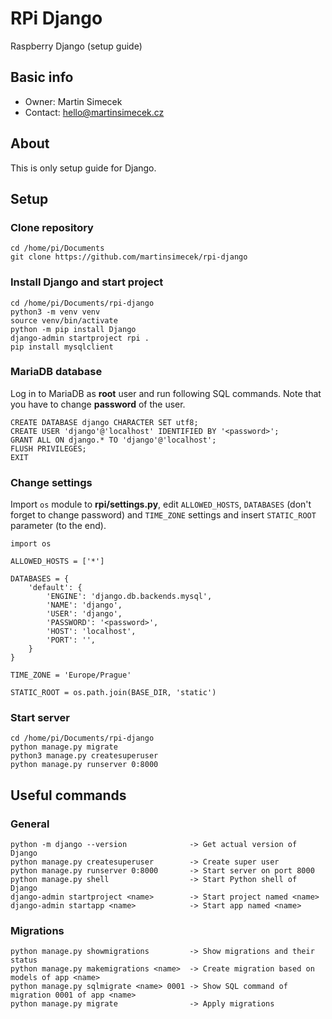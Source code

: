 # RPi Django
Raspberry Django (setup guide)

## Basic info
- Owner: Martin Simecek
- Contact: hello@martinsimecek.cz

## About
This is only setup guide for Django.

## Setup

### Clone repository
    cd /home/pi/Documents
    git clone https://github.com/martinsimecek/rpi-django

### Install Django and start project
    cd /home/pi/Documents/rpi-django
    python3 -m venv venv
    source venv/bin/activate
    python -m pip install Django
    django-admin startproject rpi .
    pip install mysqlclient

### MariaDB database
Log in to MariaDB as **root** user and run following SQL commands. Note that you have to change **password** of the user.

    CREATE DATABASE django CHARACTER SET utf8;
    CREATE USER 'django'@'localhost' IDENTIFIED BY '<password>';
    GRANT ALL ON django.* TO 'django'@'localhost';
    FLUSH PRIVILEGES;
    EXIT

### Change settings
Import `os` module to **rpi/settings.py**, edit `ALLOWED_HOSTS`, `DATABASES` (don't forget to change password) and `TIME_ZONE` settings and insert `STATIC_ROOT` parameter (to the end).

    import os

    ALLOWED_HOSTS = ['*']

    DATABASES = {
        'default': {
            'ENGINE': 'django.db.backends.mysql',
            'NAME': 'django',
            'USER': 'django',
            'PASSWORD': '<password>',
            'HOST': 'localhost',
            'PORT': '',
        }
    }

    TIME_ZONE = 'Europe/Prague'

    STATIC_ROOT = os.path.join(BASE_DIR, 'static')

### Start server
    cd /home/pi/Documents/rpi-django
    python manage.py migrate
    python3 manage.py createsuperuser
    python manage.py runserver 0:8000

## Useful commands

### General
    python -m django --version              -> Get actual version of Django
    python manage.py createsuperuser        -> Create super user
    python manage.py runserver 0:8000       -> Start server on port 8000
    python manage.py shell                  -> Start Python shell of Django
    django-admin startproject <name>        -> Start project named <name>
    django-admin startapp <name>            -> Start app named <name>    

### Migrations
    python manage.py showmigrations         -> Show migrations and their status
    python manage.py makemigrations <name>  -> Create migration based on models of app <name>
    python manage.py sqlmigrate <name> 0001 -> Show SQL command of migration 0001 of app <name>
    python manage.py migrate                -> Apply migrations

